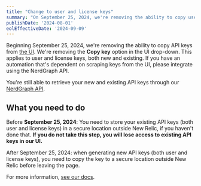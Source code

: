 ```yaml
---
title: "Change to user and license keys"
summary: "On September 25, 2024, we're removing the ability to copy user and license API keys from the UI."
publishDate: '2024-08-01'
eolEffectiveDate: '2024-09-09'
---
```


Beginning September 25, 2024, we're removing the ability to copy API keys from [the UI](https://get.newrelic.com/MzQxLVhLUC0zMTAAAAGUiZ8sq6uwzvQMEjtdfLs43rOhHFRYwkHxXjt8wYs2qCJP2IkoVpEZiGhCVneo-hfy1Ucijgo=). We're removing the **Copy key** option in the UI drop-down. This applies to user and license keys, both new and existing. If you have an automation that's dependent on scraping keys from the UI, please integrate using the NerdGraph API.

You're still able to retrieve your new and existing API keys through our [NerdGraph API](https://docs.newrelic.com/docs/apis/nerdgraph/examples/use-nerdgraph-manage-license-keys-user-keys/#query-keys).

## What you need to do

Before **September 25, 2024**: You need to store your existing API keys (both user and license keys) in a secure location outside New Relic, if you haven't done that. **If you do not take this step, you will lose access to existing API keys in our UI.**

After September 25, 2024: when generating new API keys (both user and license keys), you need to copy the key to a secure location outside New Relic before leaving the page.

For more information, [see our docs](https://docs.newrelic.com/docs/apis/intro-apis/new-relic-api-keys/#copy-keys).


